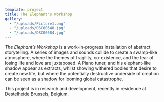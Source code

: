 ```yaml
---
template: project
title: The Elephant's Workshop
gallery:
  - "/uploads/Picture1.png"
  - "/uploads/DSC00548.jpg"
  - "/uploads/DSC00584.jpg"
---
```

_The Elephant’s Workshop_ is a work-in-progress installation of abstract storytelling. A series of images and sounds collide to create a swamp-like atmosphere, where the themes of fragility, co-existence, and the fear of losing life and love are juxtaposed. A Piano tuner, and his elephant-like shadow appear as extracts, whilst showing withered bodies that desire to create new life, but where the potentially destructive underside of creation can be seen as a shadow for looming global catastrophe.

This project is in research and development, recently in residence at Destelheide Brussels, Belgium.